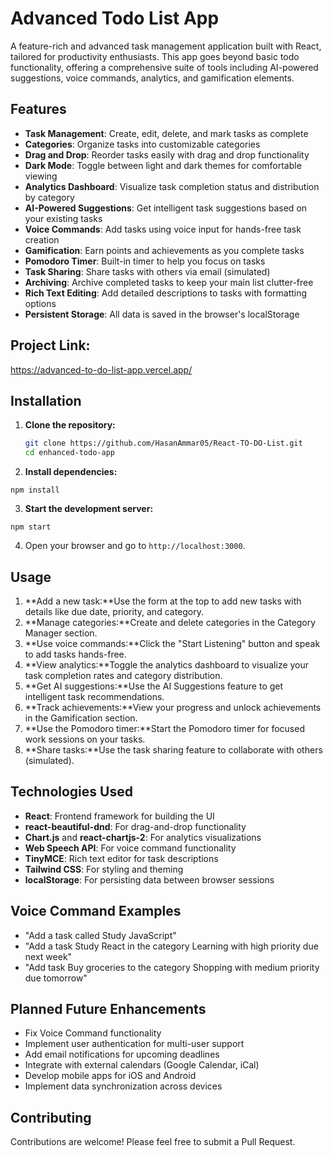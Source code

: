 # **Advanced Todo List App**

A feature-rich and advanced task management application built with React, tailored for productivity enthusiasts. This app goes beyond basic todo functionality, offering a comprehensive suite of tools including AI-powered suggestions, voice commands, analytics, and gamification elements.

## **Features**

- **Task Management**: Create, edit, delete, and mark tasks as complete
- **Categories**: Organize tasks into customizable categories
- **Drag and Drop**: Reorder tasks easily with drag and drop functionality
- **Dark Mode**: Toggle between light and dark themes for comfortable viewing
- **Analytics Dashboard**: Visualize task completion status and distribution by category
- **AI-Powered Suggestions**: Get intelligent task suggestions based on your existing tasks
- **Voice Commands**: Add tasks using voice input for hands-free task creation
- **Gamification**: Earn points and achievements as you complete tasks
- **Pomodoro Timer**: Built-in timer to help you focus on tasks
- **Task Sharing**: Share tasks with others via email (simulated)
- **Archiving**: Archive completed tasks to keep your main list clutter-free
- **Rich Text Editing**: Add detailed descriptions to tasks with formatting options
- **Persistent Storage**: All data is saved in the browser's localStorage

## **Project Link:**
https://advanced-to-do-list-app.vercel.app/

## **Installation**

1. **Clone the repository:**

   ```bash
   git clone https://github.com/HasanAmmar05/React-TO-DO-List.git
   cd enhanced-todo-app
   ```

2. **Install dependencies:**

```shellscript
npm install
```


3. **Start the development server:**

```shellscript
npm start
```


4. Open your browser and go to `http://localhost:3000`.


## **Usage**

1. **Add a new task:**Use the form at the top to add new tasks with details like due date, priority, and category.
2. **Manage categories:**Create and delete categories in the Category Manager section.
3. **Use voice commands:**Click the "Start Listening" button and speak to add tasks hands-free.
4. **View analytics:**Toggle the analytics dashboard to visualize your task completion rates and category distribution.
5. **Get AI suggestions:**Use the AI Suggestions feature to get intelligent task recommendations.
6. **Track achievements:**View your progress and unlock achievements in the Gamification section.
7. **Use the Pomodoro timer:**Start the Pomodoro timer for focused work sessions on your tasks.
8. **Share tasks:**Use the task sharing feature to collaborate with others (simulated).


## **Technologies Used**

- **React**: Frontend framework for building the UI
- **react-beautiful-dnd**: For drag-and-drop functionality
- **Chart.js** and **react-chartjs-2**: For analytics visualizations
- **Web Speech API**: For voice command functionality
- **TinyMCE**: Rich text editor for task descriptions
- **Tailwind CSS**: For styling and theming
- **localStorage**: For persisting data between browser sessions


## **Voice Command Examples**

- "Add a task called Study JavaScript"
- "Add a task Study React in the category Learning with high priority due next week"
- "Add task Buy groceries to the category Shopping with medium priority due tomorrow"


## **Planned Future Enhancements**

- Fix Voice Command functionality
- Implement user authentication for multi-user support
- Add email notifications for upcoming deadlines
- Integrate with external calendars (Google Calendar, iCal)
- Develop mobile apps for iOS and Android
- Implement data synchronization across devices


## **Contributing**

Contributions are welcome! Please feel free to submit a Pull Request.


